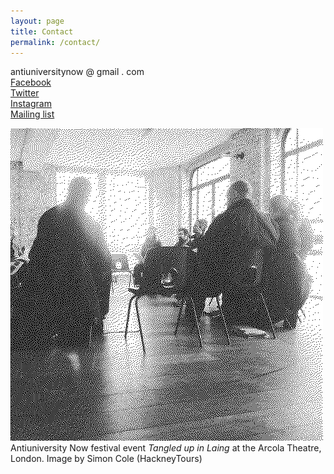```yaml
---
layout: page
title: Contact
permalink: /contact/
---
```


antiuniversitynow @ gmail . com<br />
<a href="https://www.facebook.com/antiuniversityofeastlondon?fref=ts" target="_blank">Facebook</a><br />
<a href="https://twitter.com/antiuniversity" target="_blank">Twitter</a><br />
<a href="" target="_blank">Instagram</a><br />
<a href="http://eepurl.com/go1vG9" target="_blank">Mailing list</a>

![event](/assets/images/tangled-up.png)<br />
<span class="caption">Antiuniversity Now festival event <i>Tangled up in Laing</i> at the Arcola Theatre, London. Image by Simon Cole (HackneyTours)</span>
